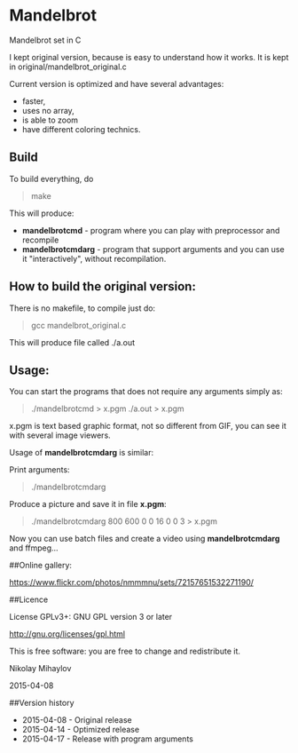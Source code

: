 Mandelbrot
==========
Mandelbrot set in C

I kept original version, because is easy to understand how it works. It is kept in original/mandelbrot_original.c

Current version is optimized and have several advantages:

- faster,
- uses no array,
- is able to zoom
- have different coloring technics.

## Build

To build everything, do
> make

This will produce:

- **mandelbrotcmd** - program where you can play with preprocessor and recompile
- **mandelbrotcmdarg** - program that support arguments and you can use it "interactively", without recompilation.

## How to build the original version:

There is no makefile, to compile just do:
> gcc mandelbrot_original.c

This will produce file called ./a.out

## Usage:

You can start the programs that does not require any arguments simply as:
>./mandelbrotcmd > x.pgm
>./a.out > x.pgm

x.pgm is text based graphic format, not so different from GIF, you can see it with several image viewers.

Usage of **mandelbrotcmdarg** is similar:

Print arguments:
>./mandelbrotcmdarg

Produce a picture and save it in file **x.pgm**:
>./mandelbrotcmdarg 800 600 0 0 16 0 0 3 > x.pgm

Now you can use batch files and create a video using **mandelbrotcmdarg** and ffmpeg...

##Online gallery:

https://www.flickr.com/photos/nmmmnu/sets/72157651532271190/

##Licence

License GPLv3+: GNU GPL version 3 or later

http://gnu.org/licenses/gpl.html

This is free software: you are free to change and redistribute it.

Nikolay Mihaylov

2015-04-08

##Version history
- 2015-04-08 - Original release
- 2015-04-14 - Optimized release
- 2015-04-17 - Release with program arguments

